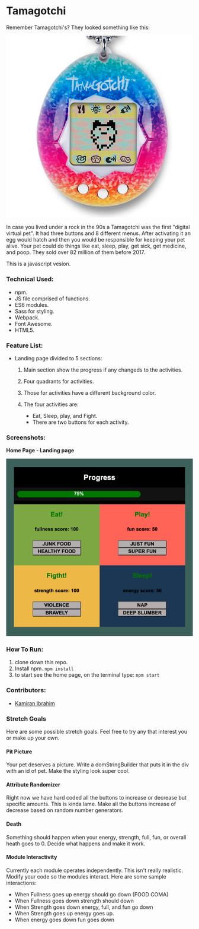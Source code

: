 # Tamagotchi
Remember Tamagotchi's? They looked something like this:

![Tamagotchi](https://github.com/Kamiran79/tamagotchi/blob/master/screenshots/tamagotchi.jpg)


In case you lived under a rock in the 90s a Tamagotchi was the first "digital virtual pet". It had three buttons and 8 different menus. After activating it an egg would hatch and then you would be responsible for keeping your pet alive. Your pet could do things like eat, sleep, play, get sick, get medicine, and poop. They sold over 82 million of them before 2017.

This is a javascript vesion.

### Technical Used:
* npm.
* JS file comprised of functions.
* ES6 modules.
* Sass for styling.
* Webpack.
* Font Awesome.
* HTML5.

### Feature List:
* Landing page divided to 5 sections:

    1. Main section show the progress if any changeds to the activities.
    1. Four quadrants for activities.
    1. Those for activities have a different background color.
    1. The four activities are:
    
        * Eat, Sleep, play, and Fight.
        * There are two buttons for each activity.
    
### Screenshots:
**Home Page - Landing page**

![Home Page](https://github.com/Kamiran79/tamagotchi/blob/master/screenshots/Screen%20Shot%202020-06-14%20at%209.31.03%20PM.png)

### How To Run:
1. clone down this repo.
1. Install npm. `npm install`
1. to start see the home page, on the terminal type: `npm start`

### Contributors:
* [Kamiran Ibrahim](https://github.com/Kamiran79)

### Stretch Goals
Here are some possible stretch goals. Feel free to try any that interest you or make up your own.
#### Pit Picture
Your pet deserves a picture. Write a domStringBuilder that puts it in the div with an id of pet. Make the styling look super cool.
#### Attribute Randomizer
Right now we have hard coded all the buttons to increase or decrease but specific amounts. This is kinda lame. Make all the buttons increase of decrease based on random number generators.

#### Death
Something should happen when your energy, strength, full, fun, or overall heath goes to 0. Decide what happens and make it work.

#### Module Interactivity
Currently each module operates independently. This isn't really realistic. Modify your code so the modules interact. Here are some sample interactions:

* When Fullness goes up energy should go down (FOOD COMA)
* When Fullness goes down strength should down
* When Strength goes down energy, full, and fun go down
* When Strength goes up energy goes up.
* When energy goes down fun goes down
    
